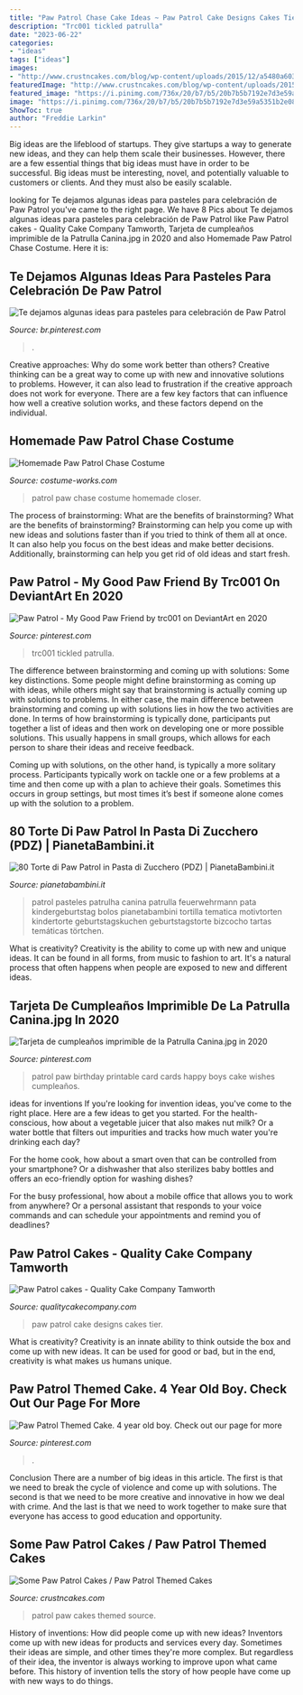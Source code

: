 ```yaml
---
title: "Paw Patrol Chase Cake Ideas ~ Paw Patrol Cake Designs Cakes Tier"
description: "Trc001 tickled patrulla"
date: "2023-06-22"
categories:
- "ideas"
tags: ["ideas"]
images:
- "http://www.crustncakes.com/blog/wp-content/uploads/2015/12/a5480a603b7fbe193e732663dd402194.jpg"
featuredImage: "http://www.crustncakes.com/blog/wp-content/uploads/2015/12/a5480a603b7fbe193e732663dd402194.jpg"
featured_image: "https://i.pinimg.com/736x/20/b7/b5/20b7b5b7192e7d3e59a5351b2e0818ec.jpg"
image: "https://i.pinimg.com/736x/20/b7/b5/20b7b5b7192e7d3e59a5351b2e0818ec.jpg"
ShowToc: true
author: "Freddie Larkin"
---
```



Big ideas are the lifeblood of startups. They give startups a way to generate new ideas, and they can help them scale their businesses. However, there are a few essential things that big ideas must have in order to be successful. Big ideas must be interesting, novel, and potentially valuable to customers or clients. And they must also be easily scalable.

	

		
looking for Te dejamos algunas ideas para pasteles para celebración de Paw Patrol you've came to the right page. We have 8 Pics about Te dejamos algunas ideas para pasteles para celebración de Paw Patrol like Paw Patrol cakes - Quality Cake Company Tamworth, Tarjeta de cumpleaños imprimible de la Patrulla Canina.jpg in 2020 and also Homemade Paw Patrol Chase Costume. Here it is:
		
    
## Te Dejamos Algunas Ideas Para Pasteles Para Celebración De Paw Patrol

<img loading=lazy src="https://i.pinimg.com/736x/fc/53/fb/fc53fb8fd5cb970ba342cd10c6080333.jpg" onerror="this.onerror=null;this.src='https://tse4.mm.bing.net/th?id=OIP.p0aiEyHws_G7i-Mg4ezh9wHaNe&amp;pid=15.1';" alt="Te dejamos algunas ideas para pasteles para celebración de Paw Patrol">

_Source: br.pinterest.com_

>. 

	

Creative approaches: Why do some work better than others?
Creative thinking can be a great way to come up with new and innovative solutions to problems. However, it can also lead to frustration if the creative approach does not work for everyone. There are a few key factors that can influence how well a creative solution works, and these factors depend on the individual.

    
## Homemade Paw Patrol Chase Costume

<img loading=lazy src="http://photos.costume-works.com/full/paw_patrol_chase6.jpg" onerror="this.onerror=null;this.src='https://tse1.mm.bing.net/th?id=OIP.s5HGTDQnl40nJFiuqTLISgHaMj&amp;pid=15.1';" alt="Homemade Paw Patrol Chase Costume">

_Source: costume-works.com_

>patrol paw chase costume homemade closer. 

	

The process of brainstorming: What are the benefits of brainstorming?
What are the benefits of brainstorming?
Brainstorming can help you come up with new ideas and solutions faster than if you tried to think of them all at once. It can also help you focus on the best ideas and make better decisions. Additionally, brainstorming can help you get rid of old ideas and start fresh.

    
## Paw Patrol - My Good Paw Friend By Trc001 On DeviantArt En 2020

<img loading=lazy src="https://i.pinimg.com/736x/27/d6/58/27d658eaa5381992386e2af64ddf7b5d.jpg" onerror="this.onerror=null;this.src='https://tse1.mm.bing.net/th?id=OIP.nY-KORTmis3cyaKBp0NMZAHaG-&amp;pid=15.1';" alt="Paw Patrol - My Good Paw Friend by trc001 on DeviantArt en 2020">

_Source: pinterest.com_

>trc001 tickled patrulla. 

	

The difference between brainstorming and coming up with solutions: Some key distinctions.
Some people might define brainstorming as coming up with ideas, while others might say that brainstorming is actually coming up with solutions to problems. In either case, the main difference between brainstorming and coming up with solutions lies in how the two activities are done.
In terms of how brainstorming is typically done, participants put together a list of ideas and then work on developing one or more possible solutions. This usually happens in small groups, which allows for each person to share their ideas and receive feedback.

Coming up with solutions, on the other hand, is typically a more solitary process. Participants typically work on tackle one or a few problems at a time and then come up with a plan to achieve their goals. Sometimes this occurs in group settings, but most times it’s best if someone alone comes up with the solution to a problem.

    
## 80 Torte Di Paw Patrol In Pasta Di Zucchero (PDZ) | PianetaBambini.it

<img loading=lazy src="https://pianetabambini.it/wp-content/uploads/2017/08/Torta-Paw-Patrol-14.jpg" onerror="this.onerror=null;this.src='https://tse1.mm.bing.net/th?id=OIP.WXVuWqxlJl28LiPxQpqEhQHaJ4&amp;pid=15.1';" alt="80 Torte di Paw Patrol in Pasta di Zucchero (PDZ) | PianetaBambini.it">

_Source: pianetabambini.it_

>patrol pasteles patrulha canina patrulla feuerwehrmann pata kindergeburtstag bolos pianetabambini tortilla tematica motivtorten kindertorte geburtstagskuchen geburtstagstorte bizcocho tartas temáticas törtchen. 

	

What is creativity?
Creativity is the ability to come up with new and unique ideas. It can be found in all forms, from music to fashion to art. It's a natural process that often happens when people are exposed to new and different ideas.

    
## Tarjeta De Cumpleaños Imprimible De La Patrulla Canina.jpg In 2020

<img loading=lazy src="https://i.pinimg.com/736x/20/b7/b5/20b7b5b7192e7d3e59a5351b2e0818ec.jpg" onerror="this.onerror=null;this.src='https://tse2.mm.bing.net/th?id=OIP.ljU8LH36-NHMmvvGyuw5fwHaKu&amp;pid=15.1';" alt="Tarjeta de cumpleaños imprimible de la Patrulla Canina.jpg in 2020">

_Source: pinterest.com_

>patrol paw birthday printable card cards happy boys cake wishes cumpleaños. 

	

ideas for inventions
If you're looking for invention ideas, you've come to the right place. Here are a few ideas to get you started.
For the health-conscious, how about a vegetable juicer that also makes nut milk? Or a water bottle that filters out impurities and tracks how much water you're drinking each day?

For the home cook, how about a smart oven that can be controlled from your smartphone? Or a dishwasher that also sterilizes baby bottles and offers an eco-friendly option for washing dishes?

For the busy professional, how about a mobile office that allows you to work from anywhere? Or a personal assistant that responds to your voice commands and can schedule your appointments and remind you of deadlines?

    
## Paw Patrol Cakes - Quality Cake Company Tamworth

<img loading=lazy src="https://w2d8a5y9.stackpathcdn.com/wp-content/uploads/2020/04/Paw-patrol-two-tier-tower-1-628x1030.jpg" onerror="this.onerror=null;this.src='https://tse2.mm.bing.net/th?id=OIP.8oYSAVhsDTKYg9GNu7XgygHaMJ&amp;pid=15.1';" alt="Paw Patrol cakes - Quality Cake Company Tamworth">

_Source: qualitycakecompany.com_

>paw patrol cake designs cakes tier. 

	

What is creativity?
Creativity is an innate ability to think outside the box and come up with new ideas. It can be used for good or bad, but in the end, creativity is what makes us humans unique.

    
## Paw Patrol Themed Cake. 4 Year Old Boy. Check Out Our Page For More

<img loading=lazy src="https://i.pinimg.com/736x/0b/0c/da/0b0cdaa0a85e31254055255b5f6d9238.jpg" onerror="this.onerror=null;this.src='https://tse1.mm.bing.net/th?id=OIP._VPuiOMsIDOrok1HoV6A1wHaNK&amp;pid=15.1';" alt="Paw Patrol Themed Cake. 4 year old boy. Check out our page for more">

_Source: pinterest.com_

>. 

	

Conclusion
There are a number of big ideas in this article. The first is that we need to break the cycle of violence and come up with solutions. The second is that we need to be more creative and innovative in how we deal with crime. And the last is that we need to work together to make sure that everyone has access to good education and opportunity.

    
## Some Paw Patrol Cakes / Paw Patrol Themed Cakes

<img loading=lazy src="http://www.crustncakes.com/blog/wp-content/uploads/2015/12/a5480a603b7fbe193e732663dd402194.jpg" onerror="this.onerror=null;this.src='https://tse2.mm.bing.net/th?id=OIP.fF0e9BHx-wDG8IPGVUn-mgHaIo&amp;pid=15.1';" alt="Some Paw Patrol Cakes / Paw Patrol Themed Cakes">

_Source: crustncakes.com_

>patrol paw cakes themed source. 

	

History of inventions: How did people come up with new ideas?
Inventors come up with new ideas for products and services every day. Sometimes their ideas are simple, and other times they're more complex. But regardless of their idea, the inventor is always working to improve upon what came before. This history of invention tells the story of how people have come up with new ways to do things.

